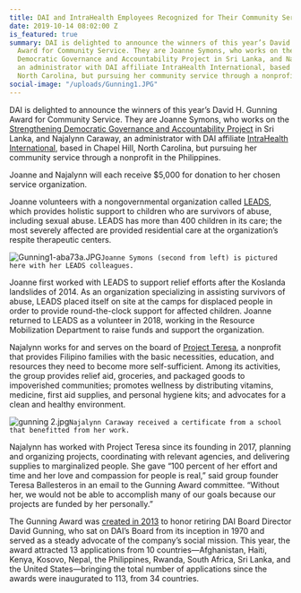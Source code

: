```yaml
---
title: DAI and IntraHealth Employees Recognized for Their Community Service
date: 2019-10-14 08:02:00 Z
is_featured: true
summary: DAI is delighted to announce the winners of this year’s David H. Gunning
  Award for Community Service. They are Joanne Symons, who works on the Strengthening
  Democratic Governance and Accountability Project in Sri Lanka, and Najalynn Caraway,
  an administrator with DAI affiliate IntraHealth International, based in Chapel Hill,
  North Carolina, but pursuing her community service through a nonprofit in the Philippines.
social-image: "/uploads/Gunning1.JPG"
---
```


DAI is delighted to announce the winners of this year’s David H. Gunning Award for Community Service. They are Joanne Symons, who works on the [Strengthening Democratic Governance and Accountability Project](https://www.dai.com/our-work/projects/sri-lanka-strengthening-democratic-governance-and-accountability-project-sdgap) in Sri Lanka, and Najalynn Caraway, an administrator with DAI affiliate [IntraHealth International](https://www.intrahealth.org/), based in Chapel Hill, North Carolina, but pursuing her community service through a nonprofit in the Philippines.

<!--more-->

Joanne and Najalynn will each receive $5,000 for donation to her chosen service organization.

Joanne volunteers with a nongovernmental organization called [LEADS](https://www.leads.lk/), which provides holistic support to children who are survivors of abuse, including sexual abuse. LEADS has more than 400 children in its care; the most severely affected are provided residential care at the organization’s respite therapeutic centers. 

![Gunning1-aba73a.JPG](/uploads/Gunning1-aba73a.JPG)`Joanne Symons (second from left) is pictured here with her LEADS colleagues.`

Joanne first worked with LEADS to support relief efforts after the Koslanda landslides of 2014. As an organization specializing in assisting survivors of abuse, LEADS placed itself on site at the camps for displaced people in order to provide round-the-clock support for affected children. Joanne returned to LEADS as a volunteer in 2018, working in the Resource Mobilization Department to raise funds and support the organization.

Najalynn works for and serves on the board of [Project Teresa](https://www.facebook.com/projectteresainc/), a nonprofit that provides Filipino families with the basic necessities, education, and resources they need to become more self-sufficient. Among its activities, the group provides relief aid, groceries, and packaged goods to impoverished communities; promotes wellness by distributing vitamins, medicine, first aid supplies, and personal hygiene kits; and advocates for a clean and healthy environment.

![gunning 2.jpg](/uploads/gunning%202.jpg)`Najalynn Caraway received a certificate from a school that benefitted from her work.`

Najalynn has worked with Project Teresa since its founding in 2017, planning and organizing projects, coordinating with relevant agencies, and delivering supplies to marginalized people. She gave “100 percent of her effort and time and her love and compassion for people is real,” said group founder Teresa Ballesteros in an email to the Gunning Award committee. “Without her, we would not be able to accomplish many of our goals because our projects are funded by her personally.”

The Gunning Award was [created in 2013](https://www.dai.com/news/dai-recognizes-two-employees-their-community-service) to honor retiring DAI Board Director David Gunning, who sat on DAI’s Board from its inception in 1970 and served as a steady advocate of the company’s social mission. This year, the award attracted 13 applications from 10 countries—Afghanistan, Haiti, Kenya, Kosovo, Nepal, the Philippines, Rwanda, South Africa, Sri Lanka, and the United States—bringing the total number of applications since the awards were inaugurated to 113, from 34 countries.